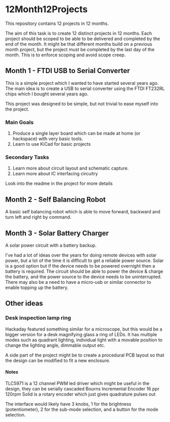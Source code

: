 # 12Month12Projects
This repository contains 12 projects in 12 months.

The aim of this task is to create 12 distinct projects in 12 months. Each project should be scoped to be able to be delivered and completed by the end of the month. It might be that different months build on a previous month project, but the project must be completed by the last day of the month. This is to enforce scoping and avoid scope creep.

## Month 1 - FTDI USB to Serial Converter

This is a simple project which I wanted to have started several years ago. The main idea is to create a USB to serial converter using the FTDI FT232RL chips which I bought several years ago.

This project was designed to be simple, but not trivial to ease myself into the project.

### Main Goals

1. Produce a single layer board which can be made at home (or hackspace) with very basic tools.
1. Learn to use KiCad for basic projects

### Secondary Tasks

1. Learn more about circuit layout and schematic capture.
1. Learn more about IC interfacing circuitry 

Look into the readme in the project for more details

## Month 2 - Self Balancing Robot

A basic self balancing robot which is able to move forward, backward and turn left and right by command.

## Month 3 - Solar Battery Charger

A solar power circuit with a battery backup.

I've had a lot of ideas over the years for doing remote devices with solar power, but a lot of the time it is difficult to get a reliable power source. Solar is a good option but if the device needs to be powered overnight then a battery is required. 
The circuit should be able to power the device & charge the battery, and the power source to the device needs to be uninterrupted. There may also be a need to have a micro-usb or similar connector to enable topping up the battery.


## Other ideas

### Desk inspection lamp ring

Hackaday featured something similar for a microscope, but this would be a bigger version for a desk magnifying glass a ring of LEDs. It has multiple modes such as quadrant lighting, individual light with a movable position to change the lighting angle, dimmable output etc.

A side part of the project might be to create a procedural PCB layout so that the design can be modified to fit a new enclosure.

#### Notes
TLC5971 is a 12 channel PWM led driver which might be useful in the design, they can be serially cascaded
Bourns Incremental Encoder 16 ppr 120rpm Solid is a rotary encoder which just gives quadrature pulses out

The interface would likely have 3 knobs, 1 for the brightness (potentiometer), 2 for the sub-mode selection, and a button for the mode selection.
